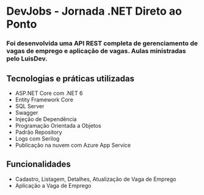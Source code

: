 # DevJobs - Jornada .NET Direto ao Ponto

### Foi desenvolvida uma API REST completa de gerenciamento de vagas de emprego e aplicação de vagas. Aulas ministradas pelo LuisDev.

## Tecnologias e práticas utilizadas
<ul>
<li>ASP.NET Core com .NET 6</li>
<li>Entity Framework Core</li>
<li>SQL Server</li>
<li>Swagger</li>
<li>Injeção de Dependência</li>
<li>Programação Orientada a Objetos</li>
<li>Padrão Repository</li>
<li>Logs com Serilog</li>
<li>Publicação na nuvem com Azure App Service</li>

</ul>

## Funcionalidades
<ul>
<li>Cadastro, Listagem, Detalhes, Atualização de Vaga de Emprego</li>
<li>Aplicação a Vaga de Emprego</li>

</ul>